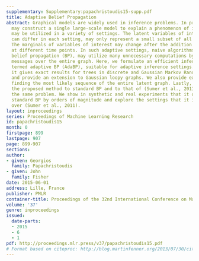 ```yaml
---
supplementary: Supplementary:papachristoudis15-supp.pdf
title: Adaptive Belief Propagation
abstract: Graphical models are widely used in inference problems. In practice, one
  may construct a single large-scale model to explain a phenomenon of interest, which
  may be utilized in a variety of settings. The latent variables of interest, which
  can differ in each setting, may only represent a small subset of all variables.
  The marginals of variables of interest may change after the addition of measurements
  at different time points. In such adaptive settings, naive algorithms, such as standard
  belief propagation (BP), may utilize many unnecessary computations by propagating
  messages over the entire graph. Here, we formulate an efficient inference procedure,
  termed adaptive BP (AdaBP), suitable for adaptive inference settings. We show that
  it gives exact results for trees in discrete and Gaussian Markov Random Fields (MRFs),
  and provide an extension to Gaussian loopy graphs. We also provide extensions on
  finding the most likely sequence of the entire latent graph. Lastly, we compare
  the proposed method to standard BP and to that of (Sumer et al., 2011), which tackles
  the same problem. We show in synthetic and real experiments that it outperforms
  standard BP by orders of magnitude and explore the settings that it is advantageous
  over (Sumer et al., 2011).
layout: inproceedings
series: Proceedings of Machine Learning Research
id: papachristoudis15
month: 0
firstpage: 899
lastpage: 907
page: 899-907
sections: 
author:
- given: Georgios
  family: Papachristoudis
- given: John
  family: Fisher
date: 2015-06-01
address: Lille, France
publisher: PMLR
container-title: Proceedings of the 32nd International Conference on Machine Learning
volume: '37'
genre: inproceedings
issued:
  date-parts:
  - 2015
  - 6
  - 1
pdf: http://proceedings.mlr.press/v37/papachristoudis15.pdf
# Format based on citeproc: http://blog.martinfenner.org/2013/07/30/citeproc-yaml-for-bibliographies/
---
```

